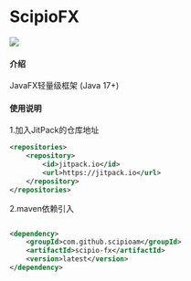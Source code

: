 # ScipioFX
[![](https://jitpack.io/v/ScipioAM/scipio-fx.svg)](https://jitpack.io/#ScipioAM/scipio-fx)
#### 介绍
JavaFX轻量级框架 (Java 17+)

#### 使用说明

1.加入JitPack的仓库地址
```xml
<repositories>
    <repository>
        <id>jitpack.io</id>
        <url>https://jitpack.io</url>
    </repository>
</repositories>
```
2.maven依赖引入

```xml

<dependency>
    <groupId>com.github.scipioam</groupId>
    <artifactId>scipio-fx</artifactId>
    <version>latest</version>
</dependency>
```